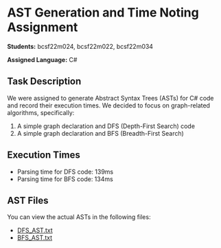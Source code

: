 # AST Generation and Time Noting Assignment

**Students:** bcsf22m024, bcsf22m022, bcsf22m034

**Assigned Language:** C#

## Task Description

We were assigned to generate Abstract Syntax Trees (ASTs) for C# code and record their execution times. We decided to focus on graph-related algorithms, specifically:

1. A simple graph declaration and DFS (Depth-First Search) code
2.  A simple graph declaration and BFS (Breadth-First Search)

## Execution Times

- Parsing time for DFS code: 139ms
- Parsing time for BFS code: 134ms

## AST Files

You can view the actual ASTs in the following files:
- [DFS_AST.txt](DFS_AST.txt)
- [BFS_AST.txt](BFS_AST.txt)